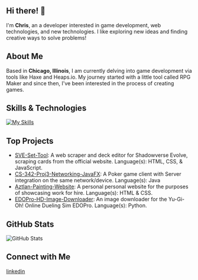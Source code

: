 ## Hi there! 👋

I'm **Chris**, an a developer interested in game development, web technologies, and new technologies. I like exploring new ideas and finding creative ways to solve problems!

## About Me

Based in **Chicago, Illinois**, I am currently delving into game development via tools like Haxe and Heaps.io. My journey started with a little tool called RPG Maker and since then, I've been interested in the process of creating games.

## Skills & Technologies

[![My Skills](https://skillicons.dev/icons?i=linux,mint,arch,bash,windows,java,maven,c,cpp,py,html,css,js,p5js,github,git,vscode,vscodium,vim)](https://skillicons.dev)

## Top Projects

- [SVE-Set-Tool](https://github.com/c-bejar/SVE-Set-Tool): A web scraper and deck editor for Shadowverse Evolve, scraping cards from the official website. Language(s): HTML, CSS, & JavaScript.
- [CS-342-Proj3-Networking-JavaFX](https://github.com/c-bejar/CS-342-Proj3-Networking-JavaFX): A Poker game client with Server integration on the same network/device. Language(s): Java 
- [Aztlan-Painting-Website](https://github.com/c-bejar/Aztlan-Painting-Website): A personal personal website for the purposes of showcasing work for hire. Language(s): HTML & CSS.
- [EDOPro-HD-Image-Downloader](https://github.com/c-bejar/EDOPro-HD-Image-Downloader): An image downloader for the Yu-Gi-Oh! Online Dueling Sim EDOPro. Language(s): Python.

## GitHub Stats

![GitHub Stats](https://github-readme-stats.vercel.app/api?username=c-bejar&show_icons=true&theme=radical)

## Connect with Me

[linkedin](https://www.linkedin.com/in/c-bejar/)
